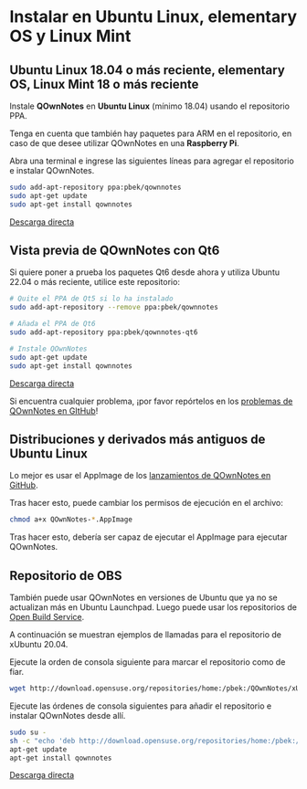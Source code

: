 # Instalar en Ubuntu Linux, elementary OS y Linux Mint

## Ubuntu Linux 18.04 o más reciente, elementary OS, Linux Mint 18 o más reciente

Instale **QOwnNotes** en **Ubuntu Linux** (mínimo 18.04) usando el repositorio PPA.

Tenga en cuenta que también hay paquetes para ARM en el repositorio, en caso de que desee utilizar QOwnNotes en una **Raspberry Pi**.

Abra una terminal e ingrese las siguientes líneas para agregar el repositorio e instalar QOwnNotes.

```bash
sudo add-apt-repository ppa:pbek/qownnotes
sudo apt-get update
sudo apt-get install qownnotes
```

[Descarga directa](https://launchpad.net/~pbek/+archive/ubuntu/qownnotes/+packages)

## Vista previa de QOwnNotes con Qt6

Si quiere poner a prueba los paquetes Qt6 desde ahora y utiliza Ubuntu 22.04 o más reciente, utilice este repositorio:

```bash
# Quite el PPA de Qt5 si lo ha instalado
sudo add-apt-repository --remove ppa:pbek/qownnotes

# Añada el PPA de Qt6
sudo add-apt-repository ppa:pbek/qownnotes-qt6

# Instale QOwnNotes
sudo apt-get update
sudo apt-get install qownnotes
```

[Descarga directa](https://launchpad.net/~pbek/+archive/ubuntu/qownnotes-qt6/+packages)

Si encuentra cualquier problema, ¡por favor repórtelos en los [problemas de QOwnNotes en GItHub](https://github.com/pbek/QOwnNotes/issues)!

## Distribuciones y derivados más antiguos de Ubuntu Linux

Lo mejor es usar el AppImage de los [lanzamientos de QOwnNotes en GitHub](https://github.com/pbek/QOwnNotes/releases).

Tras hacer esto, puede cambiar los permisos de ejecución en el archivo:

```bash
chmod a+x QOwnNotes-*.AppImage
```

Tras hacer esto, debería ser capaz de ejecutar el AppImage para ejecutar QOwnNotes.

## Repositorio de OBS

También puede usar QOwnNotes en versiones de Ubuntu que ya no se actualizan más en Ubuntu Launchpad. Luego puede usar los repositorios de [Open Build Service](https://build.opensuse.org/package/show/home:pbek:QOwnNotes/desktop).

A continuación se muestran ejemplos de llamadas para el repositorio de xUbuntu 20.04.

Ejecute la orden de consola siguiente para marcar el repositorio como de fiar.

```bash
wget http://download.opensuse.org/repositories/home:/pbek:/QOwnNotes/xUbuntu_20.04/Release.key -O - | sudo apt-key add -
```

Ejecute las órdenes de consola siguientes para añadir el repositorio e instalar QOwnNotes desde allí.

```bash
sudo su -
sh -c "echo 'deb http://download.opensuse.org/repositories/home:/pbek:/QOwnNotes/xUbuntu_20.04/ /' >> /etc/apt/sources.list.d/qownnotes.list"
apt-get update
apt-get install qownnotes
```

[Descarga directa](https://download.opensuse.org/repositories/home:/pbek:/QOwnNotes/xUbuntu_20.04)

